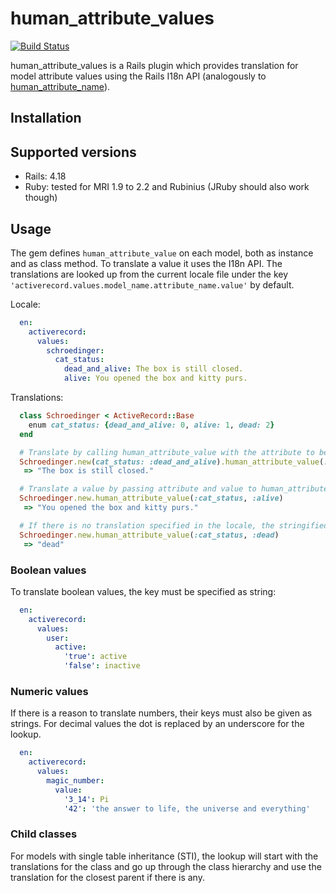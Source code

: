 # human_attribute_values
[![Build Status](https://travis-ci.org/RST-J/human_attribute_values.svg?branch=master)](https://travis-ci.org/RST-J/human_attribute_values)

human_attribute_values is a Rails plugin which provides translation for model attribute values using the Rails I18n API (analogously to [human_attribute_name](http://apidock.com/rails/v4.1.8/ActiveModel/Translation/human_attribute_name)).

## Installation

## Supported versions
  * Rails: 4.18
  * Ruby: tested for MRI 1.9 to 2.2 and Rubinius (JRuby should also work though)

## Usage
The gem defines ``human_attribute_value`` on each model, both as instance and as class method.
To translate a value it uses the I18n API. The translations are looked up from the current locale file under the key ``'activerecord.values.model_name.attribute_name.value'`` by default.

Locale:
  ```yml
    en:
      activerecord:
        values:
          schroedinger:
            cat_status:
              dead_and_alive: The box is still closed.
              alive: You opened the box and kitty purs.
  ```

Translations:
  ```ruby
    class Schroedinger < ActiveRecord::Base
      enum cat_status: {dead_and_alive: 0, alive: 1, dead: 2}
    end

    # Translate by calling human_attribute_value with the attribute to be translated on instances
    Schroedinger.new(cat_status: :dead_and_alive).human_attribute_value(:cat_status)
     => "The box is still closed."

    # Translate a value by passing attribute and value to human_attribute_value on the model class
    Schroedinger.new.human_attribute_value(:cat_status, :alive)
     => "You opened the box and kitty purs."

    # If there is no translation specified in the locale, the stringified value is returned
    Schroedinger.new.human_attribute_value(:cat_status, :dead)
     => "dead"

  ```

### Boolean values
To translate boolean values, the key must be specified as string:
  ```yml
    en:
      activerecord:
        values:
          user:
            active:
              'true': active
              'false': inactive
  ```

### Numeric values
If there is a reason to translate numbers, their keys must also be given as strings. For decimal values the dot is replaced by an underscore for the lookup.
  ```yml
    en:
      activerecord:
        values:
          magic_number:
            value:
              '3_14': Pi
              '42': 'the answer to life, the universe and everything'
  ```

### Child classes
For models with single table inheritance (STI), the lookup will start with the translations for the class and go up through the class hierarchy and use the translation for the closest parent if there is any.
